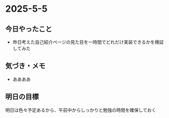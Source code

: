 # 2025-5-5

## 今日やったこと  
- 昨日考えた自己紹介ページの見た目を一時間でどれだけ実装できるかを検証してみた

## 気づき・メモ
- ああああ
## 明日の目標  
明日は色々予定あるから、午前中からしっかりと勉強の時間を確保しておく  
